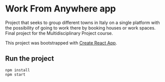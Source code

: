 # Work From Anywhere app

Project that seeks to group different towns in Italy on a single platform with the possibility of going to work there by booking houses or work spaces. Final project for the Multidisciplinary Project course.

This project was bootstrapped with [Create React App](https://github.com/facebook/create-react-app).

## Run the project

```
npm install
npm start
```
